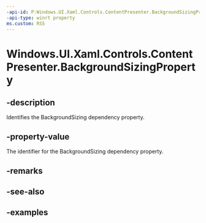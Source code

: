 ```yaml
---
-api-id: P:Windows.UI.Xaml.Controls.ContentPresenter.BackgroundSizingProperty
-api-type: winrt property
ms.custom: RS5
---
```


<!-- Property syntax.
public DependencyProperty BackgroundSizingProperty { get; }
-->

# Windows.UI.Xaml.Controls.ContentPresenter.BackgroundSizingProperty

## -description

Identifies the BackgroundSizing dependency property.



## -property-value

The identifier for the BackgroundSizing dependency property.

## -remarks

## -see-also

## -examples

